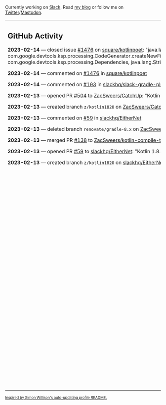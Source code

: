 Currently working on [Slack](https://slack.com/). Read [my blog](https://zacsweers.dev/) or follow me on [Twitter](https://twitter.com/ZacSweers)/[Mastodon](https://hachyderm.io/@ZacSweers).

<table><tr><td valign="top" width="60%">

## GitHub Activity
<!-- githubActivity starts -->
**2023-02-14** — closed issue [#1476](https://github.com/square/kotlinpoet/issues/1476) on [square/kotlinpoet](https://github.com/square/kotlinpoet): "java.lang.NoSuchMethodError: 'java.io.OutputStream com.google.devtools.ksp.processing.CodeGenerator.createNewFile$default(com.google.devtools.ksp.processing.CodeGenerator, com.google.devtools.ksp.processing.Dependencies, java.lang.String, java.lang.String, java.lang.String, int, java.lang.Object)'"

**2023-02-14** — commented on [#1476](https://github.com/square/kotlinpoet/issues/1476#issuecomment-1429222722) in [square/kotlinpoet](https://github.com/square/kotlinpoet)

**2023-02-14** — commented on [#193](https://github.com/slackhq/slack-gradle-plugin/pull/193#issuecomment-1429208487) in [slackhq/slack-gradle-plugin](https://github.com/slackhq/slack-gradle-plugin)

**2023-02-13** — opened PR [#504](https://github.com/ZacSweers/CatchUp/pull/504) to [ZacSweers/CatchUp](https://github.com/ZacSweers/CatchUp): "Kotlin 1.8.20 prep"

**2023-02-13** — created branch `z/kotlin1820` on [ZacSweers/CatchUp](https://github.com/ZacSweers/CatchUp)

**2023-02-13** — commented on [#59](https://github.com/slackhq/EitherNet/pull/59#issuecomment-1429099356) in [slackhq/EitherNet](https://github.com/slackhq/EitherNet)

**2023-02-13** — deleted branch `renovate/gradle-8.x` on [ZacSweers/kotlin-compile-testing](https://github.com/ZacSweers/kotlin-compile-testing)

**2023-02-13** — merged PR [#138](https://github.com/ZacSweers/kotlin-compile-testing/pull/138) to [ZacSweers/kotlin-compile-testing](https://github.com/ZacSweers/kotlin-compile-testing): "Update dependency gradle to v8"

**2023-02-13** — opened PR [#59](https://github.com/slackhq/EitherNet/pull/59) to [slackhq/EitherNet](https://github.com/slackhq/EitherNet): "Kotlin 1.8.20 prep"

**2023-02-13** — created branch `z/kotlin1820` on [slackhq/EitherNet](https://github.com/slackhq/EitherNet)
<!-- githubActivity ends -->
</td><td valign="top" width="40%">

## On My Blog
<!-- blog starts -->
**2023-01-10** — [Keeping Android and Kotlin Healthy in a Post-Twitter World](https://www.zacsweers.dev/keeping-android-healthy/)

**2022-12-19** — [Improving Your Gradle Workflow by Not Auto-reloading Build Files](https://www.zacsweers.dev/improving-your-workflow-by-not-auto-reloading-build-files/)

**2022-11-30** — [Android Studio's "I'm Feeling Lucky" Button](https://www.zacsweers.dev/android-studios-im-feeling-lucky-button/)

**2022-11-22** — [Network Calls in Lint: Best Practices](https://www.zacsweers.dev/network-calls-in-lint-best-practices/)

**2022-10-17** — [Is ViewPump A Security Risk?](https://www.zacsweers.dev/is-viewpump-a-security-risk/)

**2022-05-23** — [You Are Not Blocked](https://www.zacsweers.dev/you-are-not-blocked/)

**2021-07-23** — [Optimizing Your Kotlin Build](https://www.zacsweers.dev/optimizing-your-kotlin-build/)

**2021-06-14** — [How I Work](https://www.zacsweers.dev/how-i-work/)

**2021-02-02** — [Disposables Can Cause Memory Leaks](https://www.zacsweers.dev/disposables-can-cause-memory-leaks/)

**2021-01-29** — [Kapt's Hidden Test Costs](https://www.zacsweers.dev/kapts-hidden-test-costs/)
<!-- blog ends -->
_More on [zacsweers.dev](https://zacsweers.dev/)_
</td></tr></table>

<sub><a href="https://simonwillison.net/2020/Jul/10/self-updating-profile-readme/">Inspired by Simon Willison's auto-updating profile README.</a></sub>